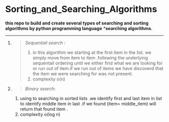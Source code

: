 # Sorting_and_Searching_Algorithms

**this repo to build and create several types of searching and sorting algorithms by python programming language**
***searching algorithms.**

---



1) > *Sequentail search* :
   >
   > 1. in this algorithm we starting at the first item in the list. we simply move from item to item .following the underlying sequentail ordering until we either find what we are looking for or run out of item.if we run out of items we have discoverd that the item we were searching for was not present.
   > 2. complexity   o(n)
   >
2) > *Binary search*:
   >

   1) using to searching in sorted lists .we identify first and last item in list to identify middle item in last .if we found (item= middle_item) will return that found item .
   2) complexity   o(log n)
